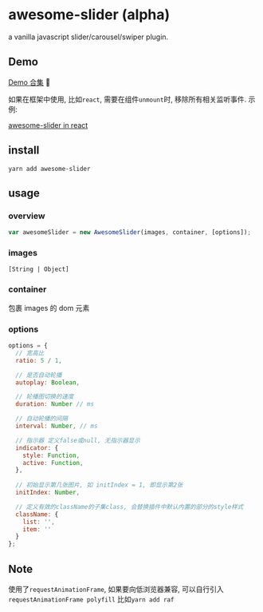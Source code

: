 # awesome-slider (alpha)

a vanilla javascript slider/carousel/swiper plugin.

## Demo

[Demo 合集](https://metxnbr.github.io/awesome-slider/demo/) 🚀

如果在框架中使用, 比如`react`, 需要在组件`unmount`时, 移除所有相关监听事件. 示例:

[awesome-slider in react](https://codesandbox.io/embed/reactawesomeslider-wtbjc)

## install

`yarn add awesome-slider`

## usage

### overview

```js
var awesomeSlider = new AwesomeSlider(images, container, [options]);
```

### images

`[String | Object]`

### container

包裹 images 的 dom 元素

### options

```js
options = {
  // 宽高比
  ratio: 5 / 1,

  // 是否自动轮播
  autoplay: Boolean,

  // 轮播图切换的速度
  duration: Number // ms

  // 自动轮播的间隔
  interval: Number, // ms

  // 指示器 定义false或null, 无指示器显示
  indicator: {
    style: Function,
    active: Function,
  },
  
  // 初始显示第几张图片, 如 initIndex = 1, 即显示第2张
  initIndex: Number,

  // 定义有效的className的子集class, 会替换插件中默认内置的部分的style样式
  className: {
    list: '',
    item: ''
  }
};
```

## Note

使用了`requestAnimationFrame`, 如果要向低浏览器兼容, 可以自行引入`requestAnimationFrame polyfill` 比如`yarn add raf`
